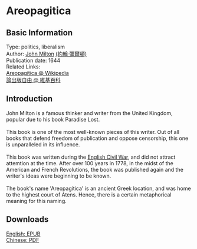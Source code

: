 # Areopagitica

## Basic Information

Type: politics, liberalism <br>
Author: [John Milton](https://en.wikipedia.org/wiki/John_Milton) [(約翰·彌爾頓)](https://zh.wikipedia.org/zh-hk/%E7%BA%A6%E7%BF%B0%C2%B7%E5%BC%A5%E5%B0%94%E9%A1%BF) <br>
Publication date: 1644 <br>
Related Links: <br>
[Areopagitica @ Wikipedia](https://en.wikipedia.org/wiki/Areopagitica) <br>
[論出版自由 @ 維基百科](https://zh.wikipedia.org/zh-hk/%E8%AE%BA%E5%87%BA%E7%89%88%E8%87%AA%E7%94%B1) <br>

## Introduction

John Milton is a famous thinker and writer from the United Kingdom, popular due to his book Paradise Lost. <br>
<br>
This book is one of the most well-known pieces of this writer. Out of all books that defend freedom of publication and oppose censorship, this one is unparalleled in its influence. <br>
<br>
This book was written during the [English Civil War](https://en.wikipedia.org/wiki/English_Civil_War), and did not attract attemtion at the time. After over 100 years in 1778, in the midst of the American and French Revolutions, the book was published again and the writer's ideas were beginning to be known. <br>
<br>
The book's name 'Areopagitica' is an ancient Greek location, and was home to the highest court of Atens. Hence, there is a certain metaphorical meaning for this naming.

## Downloads

[English: EPUB](https://github.com/StatusManHK/books/raw/main/ebooks/epub/Areopagitica.epub) <br>
[Chinese: PDF](https://github.com/StatusManHK/books/raw/main/ebooks/pdf/%E7%B4%84%E7%BF%B0%C2%B7%E5%BD%8C%E7%88%BE%E9%A0%93%EF%BC%9A%E8%AB%96%E5%87%BA%E7%89%88%E8%87%AA%E7%94%B1.pdf) <br>
